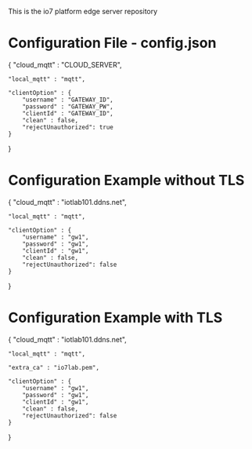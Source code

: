 This is the io7 platform edge server repository

# Configuration File - config.json
{
    "cloud_mqtt" : "CLOUD_SERVER",

    "local_mqtt" : "mqtt",

    "clientOption" : {
        "username" : "GATEWAY_ID",
        "password" : "GATEWAY_PW",
        "clientId" : "GATEWAY_ID",
        "clean" : false,
        "rejectUnauthorized": true
    }
}


# Configuration Example without TLS
{
    "cloud_mqtt" : "iotlab101.ddns.net",

    "local_mqtt" : "mqtt",

    "clientOption" : {
        "username" : "gw1",
        "password" : "gw1",
        "clientId" : "gw1",
        "clean" : false,
        "rejectUnauthorized": false
    }
}

# Configuration Example with TLS
{
    "cloud_mqtt" : "iotlab101.ddns.net",

    "local_mqtt" : "mqtt",

    "extra_ca" : "io7lab.pem",

    "clientOption" : {
        "username" : "gw1",
        "password" : "gw1",
        "clientId" : "gw1",
        "clean" : false,
        "rejectUnauthorized": false
    }
}
